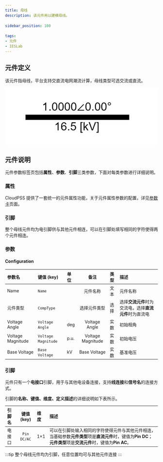 ```yaml
---
title: 母线
description: 该元件用以建模母线。

sidebar_position: 100

tags: 
- 元件
- IESLab
---
```


## 元件定义

该元件指母线，平台支持交直流电网潮流计算，母线类型可选交流或直流。

![母线 =x100](./IES-GD-4BusLine.png )

## 元件说明

元件参数标签页包括**属性**、**参数**、**引脚**三类参数，下面对每类参数进行详细说明。

### 属性

CloudPSS 提供了一套统一的元件属性功能，关于元件属性参数的配置，详见[参数卡](docs/documents/software/10-xstudio/20-simstudio/40-workbench/20-function-zone/30-design-tab/30-param-panel/index.md)页面。

### 引脚

整个母线元件均为电引脚供与其他元件相连，可以在引脚处填写相同的字符使得两个元件相连。

### 参数

#### Configuration

| 参数名 | 键值 (key) | 单位 | 备注 | 类型 | 描述 |
| :--- | :--- | :--- | :--: | :--- | :--- |
| Name | `Name` |  | 元件名称 | 文本 | 元件名称 |
| 元件类型 | `CompType` |  | 选择元件类型 | 选择 | 选择**交流元件**时为交流电，选择**直流元件**时为直流电|
| Voltage Angle | `Voltage Angle` | deg | Voltage Angle | 实数 | 初始相角 |
| Voltage Magnitude | `Voltage Magnitude` | p.u. | Voltage Magnitude | 实数 | 初始电压 |
| Base Voltage | `Base Voltage` | $\mathrm{kV}$ | Base Voltage | 实数 | 基准电压 |

### 引脚

元件只有一个**电接口**引脚，用于与其他电设备连接，支持**线连接**和**信号名**的连接方式。

引脚的**名称、键值、维度、定义描述**的详细说明如下表所示。

| 引脚名 | 键值 (key)  | 维度 | 描述 |
| :--- | :--: | :--- | :--- |
| 电接口 | `Pin DC/AC` | 1×1 | 可以在引脚处输入相同的字符使得元件与其他元件相连，当基础参数**元件类型**项是**直流元件**时，键值为**Pin DC**；**元件类型**项是**交流元件**时，键值为**Pin AC**。|

:::tip
整个母线元件均为引脚，任意位置均可与其他元件连接
:::

